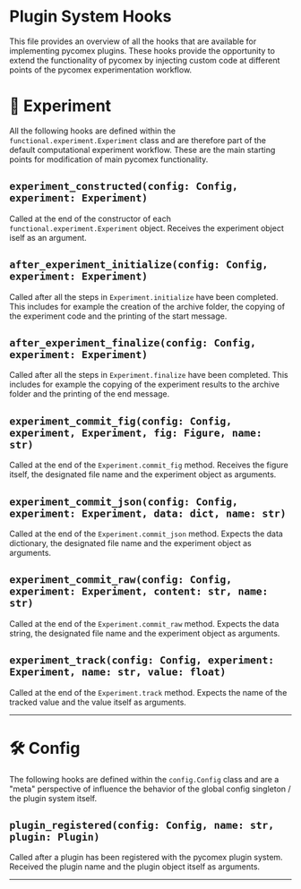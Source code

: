 # Plugin System Hooks

This file provides an overview of all the hooks that are available for implementing pycomex plugins. These hooks provide 
the opportunity to extend the functionality of pycomex by injecting custom code at different points of the pycomex 
experimentation workflow.

# 🧪 Experiment

All the following hooks are defined within the ``functional.experiment.Experiment`` class and are therefore part of 
the default computational experiment workflow. These are the main starting points for modification of main 
pycomex functionality.

## ``experiment_constructed(config: Config, experiment: Experiment)``

Called at the end of the constructor of each ``functional.experiment.Experiment`` object. Receives the experiment 
object iself as an argument.

## ``after_experiment_initialize(config: Config, experiment: Experiment)``

Called after all the steps in ``Experiment.initialize`` have been completed. This includes for example the creation
of the archive folder, the copying of the experiment code and the printing of the start message.

## ``after_experiment_finalize(config: Config, experiment: Experiment)``

Called after all the steps in ``Experiment.finalize`` have been completed. This includes for example the copying of the
experiment results to the archive folder and the printing of the end message.

## ``experiment_commit_fig(config: Config, experiment, Experiment, fig: Figure, name: str)``

Called at the end of the ``Experiment.commit_fig`` method. Receives the figure itself, the designated file name and 
the experiment object as arguments.

## ``experiment_commit_json(config: Config, experiment: Experiment, data: dict, name: str)``

Called at the end of the ``Experiment.commit_json`` method. Expects the data dictionary, the designated file name and
the experiment object as arguments.

## ``experiment_commit_raw(config: Config, experiment: Experiment, content: str, name: str)``

Called at the end of the ``Experiment.commit_raw`` method. Expects the data string, the designated file name and the
experiment object as arguments.

## ``experiment_track(config: Config, experiment: Experiment, name: str, value: float)``

Called at the end of the ``Experiment.track`` method. Expects the name of the tracked value and the value itself as
arguments.

---

# 🛠️ Config

The following hooks are defined within the ``config.Config`` class and are a "meta" perspective of influence 
the behavior of the global config singleton / the plugin system itself.

## ``plugin_registered(config: Config, name: str, plugin: Plugin)``

Called after a plugin has been registered with the pycomex plugin system. Received the plugin name and the plugin object 
itself as arguments.

---